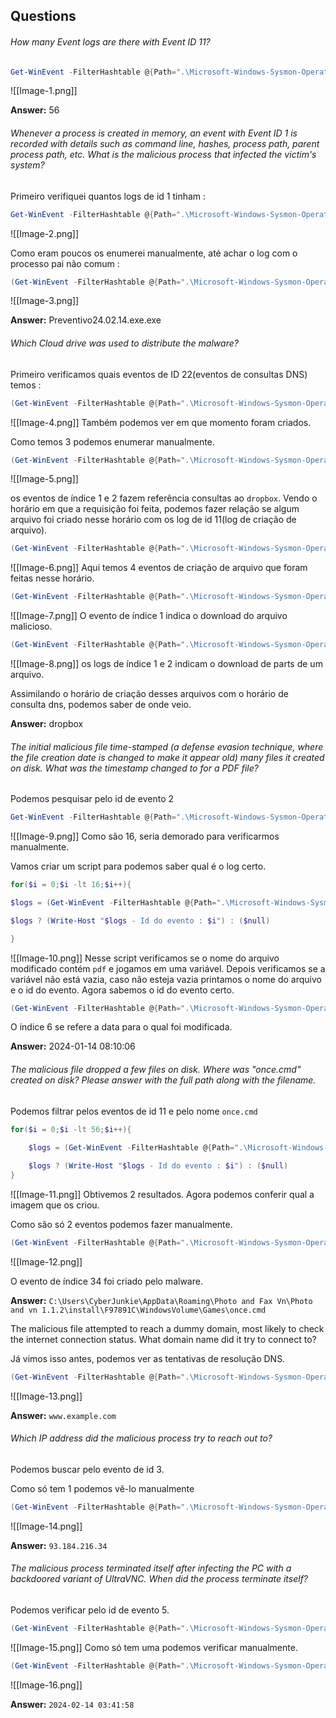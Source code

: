 ##  Questions

###### How many Event logs are there with Event ID 11?
```powershell
Get-WinEvent -FilterHashtable @{Path=".\Microsoft-Windows-Sysmon-Operational.evtx";ID=11} | Measure-Object -Line
```
![[Image-1.png]]

**Answer:** 56

###### Whenever a process is created in memory, an event with Event ID 1 is recorded with details such as command line, hashes, process path, parent process path, etc. What is the malicious process that infected the victim's system?

Primeiro verifiquei quantos logs de id 1 tinham :
```powershell
Get-WinEvent -FilterHashtable @{Path=".\Microsoft-Windows-Sysmon-Operational.evtx";ID=1}
```
![[Image-2.png]]

Como eram poucos os enumerei manualmente, até achar o log com o processo pai não comum :
```powershell
(Get-WinEvent -FilterHashtable @{Path=".\Microsoft-Windows-Sysmon-Operational.evtx";ID=1})[1].Properties[20]
```
![[Image-3.png]]

**Answer:** Preventivo24.02.14.exe.exe

###### Which Cloud drive was used to distribute the malware?

Primeiro verificamos quais eventos de ID 22(eventos de consultas DNS) temos :
```powershell
(Get-WinEvent -FilterHashtable @{Path=".\Microsoft-Windows-Sysmon-Operational.evtx";ID=22} -Oldest) | Format-Table -AutoSize -Wrap
```
![[Image-4.png]]
Também podemos ver em que momento foram criados.

Como temos 3 podemos enumerar manualmente.
```powershell
(Get-WinEvent -FilterHashtable @{Path=".\Microsoft-Windows-Sysmon-Operational.evtx";ID=22})[1,2].Properties | Format-Table -AutoSize -Wrap
```
![[Image-5.png]]

os eventos de índice 1 e 2 fazem referência consultas ao ``dropbox``. Vendo o horário em que a requisição foi feita, podemos fazer relação se algum arquivo foi criado nesse horário com os log de id 11(log de criação de arquivo).

```powershell
(Get-WinEvent -FilterHashtable @{Path=".\Microsoft-Windows-Sysmon-Operational.evtx";ID=11;StartTime="14/02/2024 00:41:26";EndTime="14/02/2024 00:41:27"} -Oldest) | Format-Table -AutoSize -Wrap
```
![[Image-6.png]]
Aqui temos 4 eventos de criação de arquivo que foram feitas nesse horário.

```powershell
(Get-WinEvent -FilterHashtable @{Path=".\Microsoft-Windows-Sysmon-Operational.evtx";ID=11;StartTime="14/02/2024 00:41:26";EndTime="14/02/2024 00:41:27"})[0].Properties | Format-Table -AutoSize -Wrap
```
![[Image-7.png]]
O evento de índice 1 indica o download do arquivo malicioso.

```powershell
(Get-WinEvent -FilterHashtable @{Path=".\Microsoft-Windows-Sysmon-Operational.evtx";ID=11;StartTime="14/02/2024 00:41:26";EndTime="14/02/2024 00:41:27"})[1,2].Properties | Format-Table -AutoSize -Wrap
```
![[Image-8.png]]
os logs de índice 1 e 2 indicam o download de parts de um arquivo.

Assimilando o horário de criação desses arquivos com o horário de consulta dns, podemos saber de onde veio.

**Answer:** dropbox

###### The initial malicious file time-stamped (a defense evasion technique, where the file creation date is changed to make it appear old) many files it created on disk. What was the timestamp changed to for a PDF file?

Podemos pesquisar pelo id de evento 2
```powershell
Get-WinEvent -FilterHashtable @{Path=".\Microsoft-Windows-Sysmon-Operational.evtx";ID=2;} | Measure-Object -Line
```
![[Image-9.png]]
Como são 16, seria demorado para verificarmos manualmente.

Vamos criar um script para podemos saber qual é o log certo.
```powershell
for($i = 0;$i -lt 16;$i++){

$logs = (Get-WinEvent -FilterHashtable @{Path=".\Microsoft-Windows-Sysmon-Operational.evtx";ID=2;})[$i].Properties[5].Value | Select-String -Pattern 'pdf';

$logs ? (Write-Host "$logs - Id do evento : $i") : ($null)

}
```
![[Image-10.png]]
Nesse script verificamos se o nome do arquivo modificado contém `pdf` e jogamos em uma variável. Depois verificamos se a variável não está vazia, caso não esteja vazia printamos o nome do arquivo e o id do evento. Agora sabemos o id do evento certo.

```powershell
(Get-WinEvent -FilterHashtable @{Path=".\Microsoft-Windows-Sysmon-Operational.evtx";ID=2;})[7].Properties[6] | Format-Table -AutoSize -Wrap
```
O índice 6 se refere a data para o qual foi modificada.

**Answer:** 2024-01-14 08:10:06

###### The malicious file dropped a few files on disk. Where was "once.cmd" created on disk? Please answer with the full path along with the filename.

Podemos filtrar pelos eventos de id 11 e pelo nome `once.cmd`
```powershell
for($i = 0;$i -lt 56;$i++){

	$logs = (Get-WinEvent -FilterHashtable @{Path=".\Microsoft-Windows-Sysmon-Operational.evtx";ID=11;})[$i].Properties[5].Value | Select-String -Pattern 'once.cmd';
	
	$logs ? (Write-Host "$logs - Id do evento : $i") : ($null)
}
```
![[Image-11.png]]
Obtivemos 2 resultados. Agora podemos conferir qual a imagem que os criou.

Como são só 2 eventos podemos fazer manualmente.
```powershell
(Get-WinEvent -FilterHashtable @{Path=".\Microsoft-Windows-Sysmon-Operational.evtx";ID=11;})[34].Properties
```
![[Image-12.png]]

O evento de índice 34 foi criado pelo malware.

**Answer:** ``C:\Users\CyberJunkie\AppData\Roaming\Photo and Fax Vn\Photo and vn 1.1.2\install\F97891C\WindowsVolume\Games\once.cmd``

The malicious file attempted to reach a dummy domain, most likely to check the internet connection status. What domain name did it try to connect to?

Já vimos isso antes, podemos ver as tentativas de resolução DNS.
```powershell
(Get-WinEvent -FilterHashtable @{Path=".\Microsoft-Windows-Sysmon-Operational.evtx";ID=22})[0].Properties | Format-Table -AutoSize -Wrap
```
![[Image-13.png]]

**Answer:** `www.example.com`

###### Which IP address did the malicious process try to reach out to?
Podemos buscar pelo evento de id 3.

Como só tem 1 podemos vê-lo manualmente
```powershell
(Get-WinEvent -FilterHashtable @{Path=".\Microsoft-Windows-Sysmon-Operational.evtx";ID=3}).Properties | Format-Table -AutoSize -Wrap
```
![[Image-14.png]]

**Answer:** `93.184.216.34`

###### The malicious process terminated itself after infecting the PC with a backdoored variant of UltraVNC. When did the process terminate itself?

Podemos verificar pelo id de evento 5.
```powershell
(Get-WinEvent -FilterHashtable @{Path=".\Microsoft-Windows-Sysmon-Operational.evtx";ID=5}) | Format-Table -AutoSize -Wrap
```
![[Image-15.png]]
Como só tem uma podemos verificar manualmente.

```powershell
(Get-WinEvent -FilterHashtable @{Path=".\Microsoft-Windows-Sysmon-Operational.evtx";ID=5}).Properties | Format-Table -AutoSize -Wrap
```
![[Image-16.png]]

**Answer:** `2024-02-14 03:41:58`























